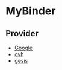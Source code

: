 # MyBinder

## Provider
- [Google](https://gke.mybinder.org/v2/gh/avvount/binder/HEAD)
- [ovh](https://binder.mybinder.ovh/v2/gh/avvount/binder/HEAD)
- [gesis](https://notebooks.gesis.org/binder/v2/gh/avvount/binder/HEAD)
